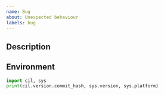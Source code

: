 ```yaml
---
name: Bug
about: Unexpected behaviour
labels: bug
---
```


## Description

<!--e.g. steps to reproduce, error message(s), desired/expected behaviour, screenshots, etc.-->

## Environment

<!--please post the output of the following command-->

```python
import cil, sys
print(cil.version.commit_hash, sys.version, sys.platform)
```
